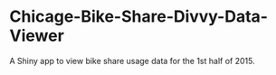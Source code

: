 # Chicage-Bike-Share-Divvy-Data-Viewer
A Shiny app to view bike share usage data for the 1st half of 2015.
